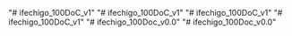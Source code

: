 "# ifechigo_100DoC_v1" 
"# ifechigo_100DoC_v1" 
"# ifechigo_100DoC_v1" 
"# ifechigo_100DoC_v1" 
"# ifechigo_100Doc_v0.0" 
"# ifechigo_100Doc_v0.0" 
